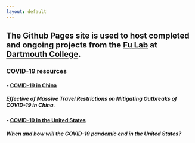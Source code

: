 ```yaml
---
layout: default
---
```


## The Github Pages site is used to host completed and ongoing projects from the [Fu Lab](https://www.dartmouth.edu/~fengfu/) at [Dartmouth College](https://home.dartmouth.edu/).

### [COVID-19 resources](https://fudab.github.io/covid-19)

#### - [COVID-19 in China](https://fudab.github.io/covid-19/china)

##### Effective of Massive Travel Restrictions on Mitigating Outbreaks of COVID-19 in China.

#### - [COVID-19 in the United States](https://fudab.github.io/covid-19/us)

##### When and how will the COVID-19 pandemic end in the United States?
